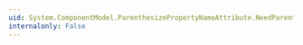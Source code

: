 ```yaml
---
uid: System.ComponentModel.ParenthesizePropertyNameAttribute.NeedParenthesis
internalonly: False
---
```


